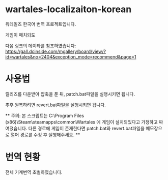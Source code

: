 # wartales-localizaiton-korean

워테일즈 한국어 번역 프로젝트입니다.

게임이 패치되도 

다음 링크의 데이타를 참조하였습니다: https://gall.dcinside.com/mgallery/board/view/?id=wartales&no=2404&exception_mode=recommend&page=1


# 사용법

릴리즈를 다운받아 압축을 푼 뒤, patch.bat파일을 실행시키면 됩니다.

추후 원복하려면 revert.bat파일을 실행시키면 됩니다.

** 주의: 본 스크립트는 C:\Program Files (x86)\Steam\steamapps\common\Wartales 에 게임이 설치되있다고 가정하고 짜여졌습니다. 다른 경로에 게임이 존재한다면 patch.bat와 revert.bat파일을 메모장으로 열어 경로를 수정 후 실행해주세요. **


# 번역 현황

전체 기계번역 초벌하였습니다.


